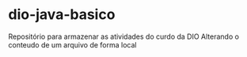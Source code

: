 # dio-java-basico
Repositório para armazenar as atividades do curdo da DIO
Alterando o conteudo de um arquivo de forma local